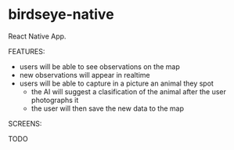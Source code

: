 # birdseye-native
React Native App.

FEATURES:

  - users will be able to see observations on the map
  - new observations will appear in realtime
  - users will be able to capture in a picture an animal they spot
    - the AI will suggest a clasification of the animal after the user photographs it
    - the user will then save the new data to the map 
    
 SCREENS:
 
  TODO
